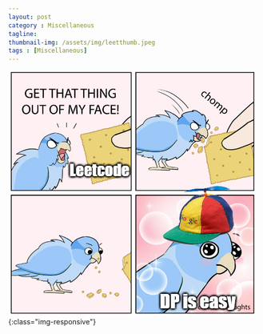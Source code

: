 ```yaml
---
layout: post
category : Miscellaneous
tagline:
thumbnail-img: /assets/img/leetthumb.jpeg
tags : [Miscellaneous]
---
```


![Leetcode](/assets/img/leetcode.png){:class="img-responsive"}